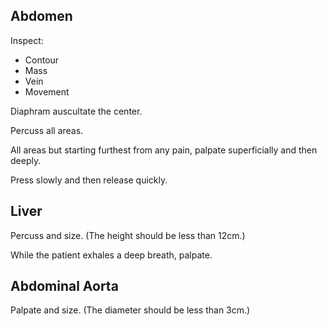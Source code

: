 ## Abdomen

Inspect:
- Contour
- Mass
- Vein
- Movement

Diaphram auscultate the center.

Percuss all areas.

All areas but starting furthest from any pain, palpate superficially and then deeply.

Press slowly and then release quickly.

## Liver

Percuss and size.
(The height should be less than 12cm.)

While the patient exhales a deep breath, palpate.

## Abdominal Aorta

Palpate and size.
(The diameter should be less than 3cm.)
